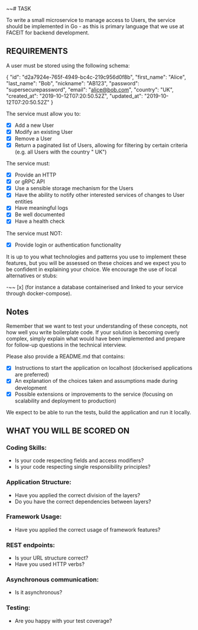 ~~# TASK

To write a small microservice to manage access to Users, the service should be implemented in Go - as
this is primary language that we use at FACEIT for backend development.

## REQUIREMENTS

A user must be stored using the following schema:

{
"id": "d2a7924e-765f-4949-bc4c-219c956d0f8b",
"first_name": "Alice",
"last_name": "Bob",
"nickname": "AB123",
"password": "supersecurepassword",
"email": "alice@bob.com",
"country": "UK",
"created_at": "2019-10-12T07:20:50.52Z",
"updated_at": "2019-10-12T07:20:50.52Z"
}

The service must allow you to:

- [x] Add a new User
- [x] Modify an existing User
- [x] Remove a User
- [x] Return a paginated list of Users, allowing for filtering by certain criteria (e.g. all Users with the country "
  UK")

The service must:

- [x] Provide an HTTP
- [x] or gRPC API
- [x] Use a sensible storage mechanism for the Users
- [x] Have the ability to notify other interested services of changes to User entities
- [x] Have meaningful logs
- [x] Be well documented
- [x] Have a health check

The service must NOT:

- [x] Provide login or authentication functionality

It is up to you what technologies and patterns you use to implement these features, but you will be
assessed on these choices and we expect you to be confident in explaining your choice. We encourage the
use of local alternatives or stubs:

-~~ [x] (for instance a database containerised and linked to your service through
  docker-compose).

## Notes

Remember that we want to test your understanding of these concepts, not how well you write boilerplate
code. If your solution is becoming overly complex, simply explain what would have been implemented
and prepare for follow-up questions in the technical interview.

Please also provide a README.md that contains:

- [x] Instructions to start the application on localhost (dockerised applications are preferred)
- [x] An explanation of the choices taken and assumptions made during development
- [x] Possible extensions or improvements to the service (focusing on scalability and deployment to
  production)

We expect to be able to run the tests, build the application and run it locally.

## WHAT YOU WILL BE SCORED ON

### Coding Skills:

- Is your code respecting fields and access modifiers?
- Is your code respecting single responsibility principles?

### Application Structure:

- Have you applied the correct division of the layers?
- Do you have the correct dependencies between layers?

### Framework Usage:

- Have you applied the correct usage of framework features?

### REST endpoints:

- Is your URL structure correct?
- Have you used HTTP verbs?

### Asynchronous communication:

- Is it asynchronous?

### Testing:

- Are you happy with your test coverage?


